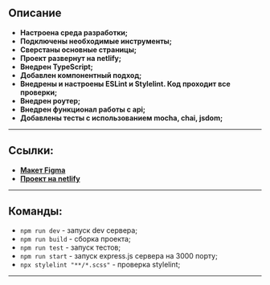 ## Описание

- **Настроена среда разработки;**
- **Подключены необходимые инструменты;**
- **Сверстаны основные страницы;**
- **Проект развернут на netlify;**
- **Внедрен TypeScript;**
- **Добавлен компонентный подход;**
- **Внедрены и настроены ESLint и Stylelint. Код проходит все проверки;**
- **Внедрен роутер;**
- **Внедрен функционал работы с api;**
- **Добавлены тесты с использованием mocha, chai, jsdom;**

---

## Ссылки:
- **[Макет Figma](https://www.figma.com/file/nWqRXj2Y0DQMlILIXWWhxk/web_messenger)**
- **[Проект на netlify](https://deploy--genuine-puffpuff-ab7d3c.netlify.app/)**

---

## Команды:

- `npm run dev` - запуск dev сервера;
- `npm run build` - сборка проекта;
- `npm run test` - запуск тестов;
- `npm run start` - запуск express.js сервера на 3000 порту;
- `npx stylelint "**/*.scss"` - проверка stylelint;

---
